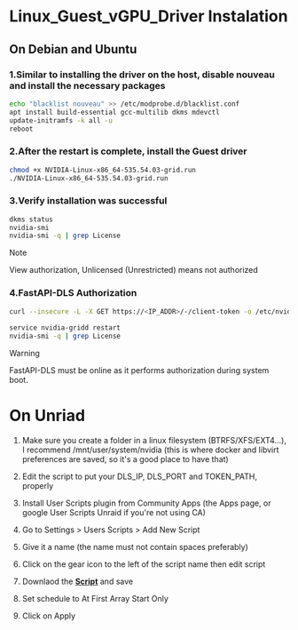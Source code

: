 # Linux_Guest_vGPU_Driver Instalation

## On Debian and Ubuntu
### 1.Similar to installing the driver on the host, disable nouveau and install the necessary packages
```bash
echo "blacklist nouveau" >> /etc/modprobe.d/blacklist.conf
apt install build-essential gcc-multilib dkms mdevctl
update-initramfs -k all -u
reboot
```

### 2.After the restart is complete, install the Guest driver
```bash
chmod +x NVIDIA-Linux-x86_64-535.54.03-grid.run
./NVIDIA-Linux-x86_64-535.54.03-grid.run
```

### 3.Verify installation was successful
```bash
dkms status
nvidia-smi
nvidia-smi -q | grep License
```

> [!NOTE]
> View authorization, Unlicensed (Unrestricted) means not authorized

### 4.FastAPI-DLS Authorization
```bash
curl --insecure -L -X GET https://<IP_ADDR>/-/client-token -o /etc/nvidia/ClientConfigToken/client_configuration_token_$(date '+%d-%m-%Y-%H-%M-%S').tok
 
service nvidia-gridd restart
nvidia-smi -q | grep License 
```

> [!WARNING]
> FastAPI-DLS must be online as it performs authorization during system boot.

# On Unriad
  1.  Make sure you create a folder in a linux filesystem (BTRFS/XFS/EXT4...), 
  I recommend /mnt/user/system/nvidia (this is where docker and libvirt preferences are saved, so it's a good place to have that)

  2.  Edit the script to put your DLS_IP, DLS_PORT and TOKEN_PATH, properly
  3.  Install User Scripts plugin from Community Apps (the Apps page, or google User Scripts Unraid if you're not using CA)
  4.  Go to Settings > Users Scripts > Add New Script
  5.  Give it a name  (the name must not contain spaces preferably)
  6.  Click on the gear icon to the left of the script name then edit script
  7.  Downlaod the **[Script](https://github.com/ChongZhiJie0216/Notes/blob/main/PromoxVE/Linux_Guest_vGPU_Driver%20Instalation/setup_vgpu_license.sh)** and save
  8.  Set schedule to At First Array Start Only
  9.  Click on Apply
